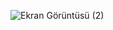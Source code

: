![Ekran Görüntüsü (2)](https://github.com/hasanberkay4/WardrobeWizards-CS308/assets/67153015/9d628f8a-5b1e-4fdd-80c0-cadcdf65f87e)

